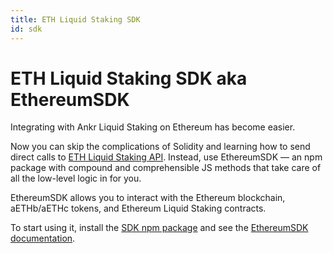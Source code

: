 ```yaml
---
title: ETH Liquid Staking SDK
id: sdk
---
```


# ETH Liquid Staking SDK aka EthereumSDK

Integrating with Ankr Liquid Staking on Ethereum has become easier. 

Now you can skip the complications of Solidity and learning how to send direct calls to [ETH Liquid Staking API](https://www.ankr.com/docs/staking/liquid-staking/eth/api/). 
Instead, use EthereumSDK — an npm package with compound and comprehensible JS methods that take care of all the low-level logic in for you.

EthereumSDK allows you to interact with the Ethereum blockchain, aETHb/aETHc tokens, and Ethereum Liquid Staking contracts.

To start using it, install the [SDK npm package](https://www.npmjs.com/package/@ankr.com/staking-sdk) and see the [EthereumSDK documentation](https://www.ankr.com/docs/staking/sdk/classes/EthereumSDK.html).